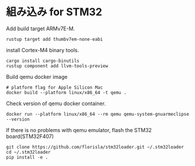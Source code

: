# 組み込み for STM32

Add build target ARMv7E-M.
```shell
rustup target add thumbv7em-none-eabi
```

install Cortex-M4 binary tools.
```shell
cargo install cargo-binutils
rustup component add llvm-tools-preview
```

Build qemu docker image
```shell
# platform flag for Apple Silicon Mac
docker build --platform linux/x86_64 -t qemu .
```

Check version of qemu docker container.
```shell
docker run --platform linux/x86_64 --rm qemu qemu-system-gnuarmeclipse --version
```

If there is no problems with qemu emulator, flash the STM32 board(STM32F407)

```shell
git clone https://github.com/florisla/stm32loader.git ~/.stm32loader
cd ~/.stm32loader
pip install -e .
```